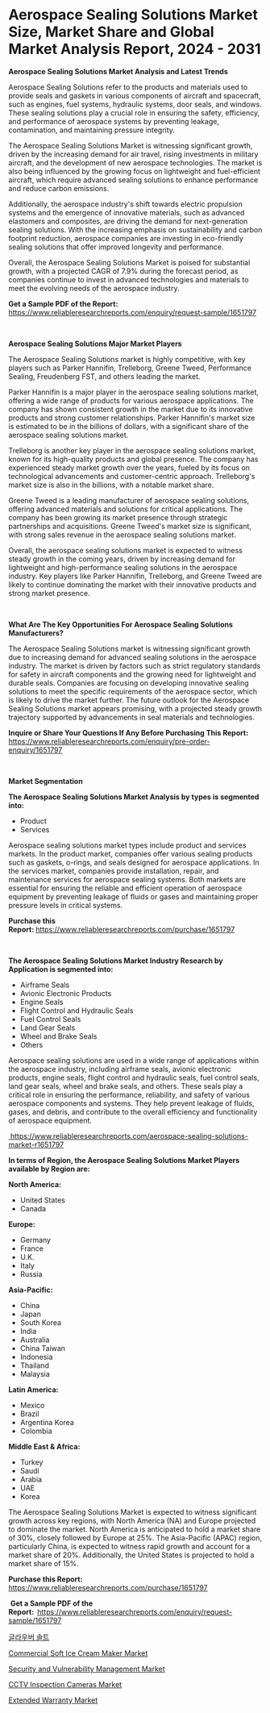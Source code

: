 <p><h1>Aerospace Sealing Solutions Market Size, Market Share and Global Market Analysis Report, 2024 - 2031</h1></p><p><strong>Aerospace Sealing Solutions Market Analysis and Latest Trends</strong></p>
<p><p>Aerospace Sealing Solutions refer to the products and materials used to provide seals and gaskets in various components of aircraft and spacecraft, such as engines, fuel systems, hydraulic systems, door seals, and windows. These sealing solutions play a crucial role in ensuring the safety, efficiency, and performance of aerospace systems by preventing leakage, contamination, and maintaining pressure integrity.</p><p>The Aerospace Sealing Solutions Market is witnessing significant growth, driven by the increasing demand for air travel, rising investments in military aircraft, and the development of new aerospace technologies. The market is also being influenced by the growing focus on lightweight and fuel-efficient aircraft, which require advanced sealing solutions to enhance performance and reduce carbon emissions.</p><p>Additionally, the aerospace industry's shift towards electric propulsion systems and the emergence of innovative materials, such as advanced elastomers and composites, are driving the demand for next-generation sealing solutions. With the increasing emphasis on sustainability and carbon footprint reduction, aerospace companies are investing in eco-friendly sealing solutions that offer improved longevity and performance.</p><p>Overall, the Aerospace Sealing Solutions Market is poised for substantial growth, with a projected CAGR of 7.9% during the forecast period, as companies continue to invest in advanced technologies and materials to meet the evolving needs of the aerospace industry.</p></p>
<p><strong>Get a Sample PDF of the Report:&nbsp;</strong> <a href="https://www.reliableresearchreports.com/enquiry/request-sample/1651797">https://www.reliableresearchreports.com/enquiry/request-sample/1651797</a></p>
<p>&nbsp;</p>
<p><strong>Aerospace Sealing Solutions Major Market Players</strong></p>
<p><p>The Aerospace Sealing Solutions market is highly competitive, with key players such as Parker Hannifin, Trelleborg, Greene Tweed, Performance Sealing, Freudenberg FST, and others leading the market. </p><p>Parker Hannifin is a major player in the aerospace sealing solutions market, offering a wide range of products for various aerospace applications. The company has shown consistent growth in the market due to its innovative products and strong customer relationships. Parker Hannifin's market size is estimated to be in the billions of dollars, with a significant share of the aerospace sealing solutions market.</p><p>Trelleborg is another key player in the aerospace sealing solutions market, known for its high-quality products and global presence. The company has experienced steady market growth over the years, fueled by its focus on technological advancements and customer-centric approach. Trelleborg's market size is also in the billions, with a notable market share.</p><p>Greene Tweed is a leading manufacturer of aerospace sealing solutions, offering advanced materials and solutions for critical applications. The company has been growing its market presence through strategic partnerships and acquisitions. Greene Tweed's market size is significant, with strong sales revenue in the aerospace sealing solutions market.</p><p>Overall, the aerospace sealing solutions market is expected to witness steady growth in the coming years, driven by increasing demand for lightweight and high-performance sealing solutions in the aerospace industry. Key players like Parker Hannifin, Trelleborg, and Greene Tweed are likely to continue dominating the market with their innovative products and strong market presence.</p></p>
<p>&nbsp;</p>
<p><strong>What Are The Key Opportunities For Aerospace Sealing Solutions Manufacturers?</strong></p>
<p><p>The Aerospace Sealing Solutions market is witnessing significant growth due to increasing demand for advanced sealing solutions in the aerospace industry. The market is driven by factors such as strict regulatory standards for safety in aircraft components and the growing need for lightweight and durable seals. Companies are focusing on developing innovative sealing solutions to meet the specific requirements of the aerospace sector, which is likely to drive the market further. The future outlook for the Aerospace Sealing Solutions market appears promising, with a projected steady growth trajectory supported by advancements in seal materials and technologies.</p></p>
<p><strong>Inquire or Share Your Questions If Any Before Purchasing This Report:</strong> <a href="https://www.reliableresearchreports.com/enquiry/pre-order-enquiry/1651797">https://www.reliableresearchreports.com/enquiry/pre-order-enquiry/1651797</a></p>
<p>&nbsp;</p>
<p><strong>Market Segmentation</strong></p>
<p><strong>The Aerospace Sealing Solutions Market Analysis by types is segmented into:</strong></p>
<p><ul><li>Product</li><li>Services</li></ul></p>
<p><p>Aerospace sealing solutions market types include product and services markets. In the product market, companies offer various sealing products such as gaskets, o-rings, and seals designed for aerospace applications. In the services market, companies provide installation, repair, and maintenance services for aerospace sealing systems. Both markets are essential for ensuring the reliable and efficient operation of aerospace equipment by preventing leakage of fluids or gases and maintaining proper pressure levels in critical systems.</p></p>
<p><strong>Purchase this Report:&nbsp;</strong><a href="https://www.reliableresearchreports.com/purchase/1651797">https://www.reliableresearchreports.com/purchase/1651797</a></p>
<p>&nbsp;</p>
<p><strong>The Aerospace Sealing Solutions Market Industry Research by Application is segmented into:</strong></p>
<p><ul><li>Airframe Seals</li><li>Avionic Electronic Products</li><li>Engine Seals</li><li>Flight Control and Hydraulic Seals</li><li>Fuel Control Seals</li><li>Land Gear Seals</li><li>Wheel and Brake Seals</li><li>Others</li></ul></p>
<p><p>Aerospace sealing solutions are used in a wide range of applications within the aerospace industry, including airframe seals, avionic electronic products, engine seals, flight control and hydraulic seals, fuel control seals, land gear seals, wheel and brake seals, and others. These seals play a critical role in ensuring the performance, reliability, and safety of various aerospace components and systems. They help prevent leakage of fluids, gases, and debris, and contribute to the overall efficiency and functionality of aerospace equipment.</p></p>
<p><a href="https://www.reliableresearchreports.com/aerospace-sealing-solutions-market-r1651797">&nbsp;https://www.reliableresearchreports.com/aerospace-sealing-solutions-market-r1651797</a></p>
<p><strong>In terms of Region, the Aerospace Sealing Solutions Market Players available by Region are:</strong></p>
<p>
    <p> <strong> North America: </strong>
        <ul>
            <li>United States</li>
            <li>Canada</li>
        </ul>
        </p> 
    <p> <strong> Europe: </strong>
        <ul>
            <li>Germany</li>
            <li>France</li>
            <li>U.K.</li>
            <li>Italy</li>
            <li>Russia</li>
        </ul>
        </p> 
    <p> <strong> Asia-Pacific: </strong>
        <ul>
            <li>China</li>
            <li>Japan</li>
            <li>South Korea</li>
            <li>India</li>
            <li>Australia</li>
            <li>China Taiwan</li>
            <li>Indonesia</li>
            <li>Thailand</li>
            <li>Malaysia</li>
        </ul>
        </p> 
    <p> <strong> Latin America: </strong>
        <ul>
            <li>Mexico</li>
            <li>Brazil</li>
            <li>Argentina Korea</li>
            <li>Colombia</li>
        </ul>
        </p> 
    <p> <strong> Middle East & Africa: </strong>
        <ul>
            <li>Turkey</li>
            <li>Saudi</li>
            <li>Arabia</li>
            <li>UAE</li>
            <li>Korea</li>
        </ul>
    </p>
    </p>
<p><p>The Aerospace Sealing Solutions Market is expected to witness significant growth across key regions, with North America (NA) and Europe projected to dominate the market. North America is anticipated to hold a market share of 30%, closely followed by Europe at 25%. The Asia-Pacific (APAC) region, particularly China, is expected to witness rapid growth and account for a market share of 20%. Additionally, the United States is projected to hold a market share of 15%.</p></p>
<p><strong>Purchase this Report: </strong><a href="https://www.reliableresearchreports.com/purchase/1651797">https://www.reliableresearchreports.com/purchase/1651797</a></p>
<p>&nbsp;<strong>Get a Sample PDF of the Report:&nbsp;&nbsp;</strong><a href="https://www.reliableresearchreports.com/enquiry/request-sample/1651797">https://www.reliableresearchreports.com/enquiry/request-sample/1651797</a></p>
<p><strong></strong></p>
<p><p><a href="https://github.com/GabrielBlanda5656/Market-Research-Report-List-3/blob/main/494782285699.md">글라우버 솔트</a></p><p><a href="https://medium.com/@lynnullrich1993/commercial-soft-ice-cream-maker-market-report-by-product-type-multi-cylinder-single-cylinder-end-ba1cd7592185">Commercial Soft Ice Cream Maker Market</a></p><p><a href="https://github.com/mahnoor2003/Market-Research-Report-List-5/blob/main/security-and-vulnerability-management-market.md">Security and Vulnerability Management Market</a></p><p><a href="https://medium.com/@hskdk2672/global-cctv-inspection-cameras-market-share-and-growth-opportunities-and-market-size-growing-with-a-3fc25844922f">CCTV Inspection Cameras Market</a></p><p><a href="https://github.com/juancolorado15/Market-Research-Report-List-4/blob/main/extended-warranty-market.md">Extended Warranty Market</a></p></p>